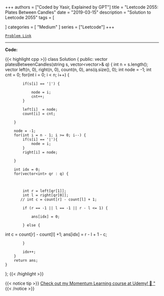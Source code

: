 
+++
authors = ["Coded by Yasir, Explained by GPT"]
title = "Leetcode 2055: Plates Between Candles"
date = "2019-03-15"
description = "Solution to Leetcode 2055"
tags = [
    
]
categories = [
    "Medium"
]
series = ["Leetcode"]
+++



[`Problem Link`](https://leetcode.com/problems/plates-between-candles/description/)

---

**Code:**

{{< highlight cpp >}}
class Solution {
public:
    vector<int> platesBetweenCandles(string s, vector<vector<int>>& q) {
        int n = s.length();
        vector<int> left(n, 0), right(n, 0), count(n, 0), ans(q.size(), 0);
        int node = -1;
        int cnt  = 0;
        for(int i = 0; i < n; i++) {
            
            if(s[i] == '|') {

                node = i;
                cnt++;
            }

            left[i]  = node;
            count[i] = cnt;

        }
        
        node = -1;
        for(int i = n - 1; i >= 0; i--) {
            if(s[i] == '|'){
                node = i;
            }
            right[i] = node;
            
        }
        
        int idx = 0;
        for(vector<int> qr : q) {



            int r = left[qr[1]];
            int l = right[qr[0]];
           // int c = count[r] - count[l] + 1;
            
            if (r == -1 || l == -1 || r - l <= 1) {

                ans[idx] = 0;

            } else {
int c = count[r] - count[l] +1;
     ans[idx] = r - l + 1 - c;

            }
            
            idx++;
        }
        return ans;
    }
};
{{< /highlight >}}



{{< notice tip >}}
[Check out my Momentum Learning course at Udemy! 🚀 "](https://www.udemy.com/course/blind-75-the-data-structures-and-algorithms-essentials/)
{{< /notice >}}

